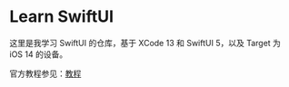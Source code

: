 #  Learn SwiftUI

这里是我学习 SwiftUI 的仓库，基于 XCode 13 和 SwiftUI 5，以及 Target 为 iOS 14 的设备。

官方教程参见：[教程](https://developer.apple.com/tutorials/swiftui/creating-and-combining-views#introduction)


